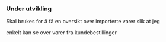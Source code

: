 <h3>Under utvikling</h3>

<p>Skal brukes for å få en oversikt over importerte varer slik at jeg</p>
<p>enkelt kan se over varer fra kundebestillinger</p>
